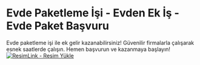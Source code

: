 # Evde Paketleme İşi - Evden Ek İş - Evde Paket Başvuru
Evde paketleme işi ile ek gelir kazanabilirsiniz! Güvenilir firmalarla çalışarak esnek saatlerde çalışın. Hemen başvurun ve kazanmaya başlayın!
<a href="[https://resimlink.com/myBKZvV3](https://api.whatsapp.com/send/?phone=+905305082898&text=Merhaba%2CEvde+Paketleme+Ba%C5%9Fvuru+Yapmak+%C4%B0stiyorum.&type=phone_number&app_absent=0)" title="ResimLink - Resim Yükle"><img src="https://r.resimlink.com/myBKZvV3.jpg" title="ResimLink - Resim Yükle" alt="ResimLink - Resim Yükle"></a>
